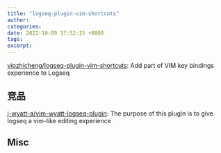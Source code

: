 ```yaml
---
title: "logseq-plugin-vim-shortcuts"
author: 
categories: 
date: 2022-10-09 17:52:15 +0800
tags: 
excerpt: 
---
```





[vipzhicheng/logseq-plugin-vim-shortcuts](https://github.com/vipzhicheng/logseq-plugin-vim-shortcuts): Add part of VIM key bindings experience to Logseq


## 竞品

[j-wyatt-a/vim-wyatt-logseq-plugin](https://github.com/j-wyatt-a/vim-wyatt-logseq-plugin): The purpose of this plugin is to give logseq a vim-like editing experience



## Misc





